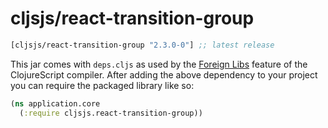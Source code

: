 # cljsjs/react-transition-group

[](dependency)
```clojure
[cljsjs/react-transition-group "2.3.0-0"] ;; latest release
```
[](/dependency)

This jar comes with `deps.cljs` as used by the [Foreign Libs][flibs] feature
of the ClojureScript compiler. After adding the above dependency to your project
you can require the packaged library like so:

```clojure
(ns application.core
  (:require cljsjs.react-transition-group))
```

[flibs]: https://github.com/clojure/clogjurescript/wiki/Packaging-Foreign-Dependencies
